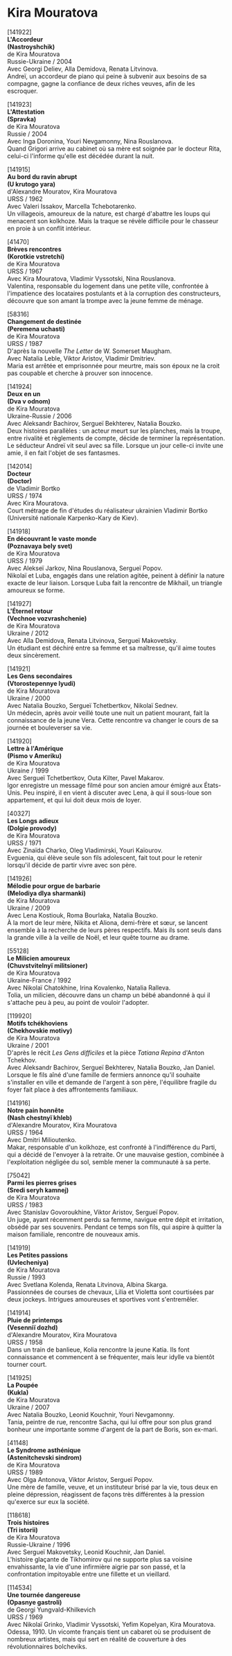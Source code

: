 # Kira Mouratova

[141922]  
**L'Accordeur**  
**(Nastroyshchik)**  
de Kira Mouratova  
Russie-Ukraine / 2004  
Avec Georgi Deliev, Alla Demidova, Renata Litvinova.  
Andreï, un accordeur de piano qui peine à subvenir aux besoins de sa compagne, gagne la confiance de deux riches veuves, afin de les escroquer.

[141923]  
**L'Attestation**  
**(Spravka)**  
de Kira Mouratova  
Russie / 2004  
Avec Inga Doronina, Youri Nevgamonny, Nina Rouslanova.  
Quand Grigori arrive au cabinet où sa mère est soignée par le docteur Rita, celui-ci l'informe qu'elle est décédée durant la nuit.

[141915]  
**Au bord du ravin abrupt**  
**(U krutogo yara)**  
d'Alexandre Mouratov, Kira Mouratova  
URSS / 1962  
Avec Valeri Issakov, Marcella Tchebotarenko.  
Un villageois, amoureux de la nature, est chargé d'abattre les loups qui menacent son kolkhoze. Mais la traque se révèle difficile pour le chasseur en proie à un conflit intérieur.

[41470]  
**Brèves rencontres**  
**(Korotkie vstretchi)**  
de Kira Mouratova  
URSS / 1967  
Avec Kira Mouratova, Vladimir Vyssotski, Nina Rouslanova.  
Valentina, responsable du logement dans une petite ville, confrontée à l'impatience des locataires postulants et à la corruption des constructeurs, découvre que son amant la trompe avec la jeune femme de ménage.

[58316]  
**Changement de destinée**  
**(Peremena uchasti)**  
de Kira Mouratova  
URSS / 1987  
D'après la nouvelle _The Letter_ de W. Somerset Maugham.  
Avec Natalia Leble, Viktor Aristov, Vladimir Dmitriev.  
Maria est arrêtée et emprisonnée pour meurtre, mais son époux ne la croit pas coupable et cherche à prouver son innocence.

[141924]  
**Deux en un**  
**(Dva v odnom)**  
de Kira Mouratova  
Ukraine-Russie / 2006  
Avec Aleksandr Bachirov, Sergueï Bekhterev, Natalia Bouzko.  
Deux histoires parallèles : un acteur meurt sur les planches, mais la troupe, entre rivalité et règlements de compte, décide de terminer la représentation. Le séducteur Andreï vit seul avec sa fille. Lorsque un jour celle-ci invite une amie, il en fait l'objet de ses fantasmes.

[142014]  
**Docteur**  
**(Doctor)**  
de Vladimir Bortko  
URSS / 1974  
Avec Kira Mouratova.  
Court métrage de fin d'études du réalisateur ukrainien Vladimir Bortko (Université nationale Karpenko-Kary de Kiev).

[141918]  
**En découvrant le vaste monde**  
**(Poznavaya bely svet)**  
de Kira Mouratova  
URSS / 1979  
Avec Alekseï Jarkov, Nina Rouslanova, Sergueï Popov.  
Nikolaï et Luba, engagés dans une relation agitée, peinent à définir la nature exacte de leur liaison. Lorsque Luba fait la rencontre de Mikhaïl, un triangle amoureux se forme.

[141927]  
**L'Éternel retour**  
**(Vechnoe vozvrashchenie)**  
de Kira Mouratova  
Ukraine / 2012  
Avec Alla Demidova, Renata Litvinova, Sergueï Makovetsky.  
Un étudiant est déchiré entre sa femme et sa maîtresse, qu'il aime toutes deux sincèrement.

[141921]  
**Les Gens secondaires**  
**(Vtorostepennye lyudi)**  
de Kira Mouratova  
Ukraine / 2000  
Avec Natalia Bouzko, Sergueï Tchetbertkov, Nikolaï Sednev.  
Un médecin, après avoir veillé toute une nuit un patient mourant, fait la connaissance de la jeune Vera. Cette rencontre va changer le cours de sa journée et bouleverser sa vie.

[141920]  
**Lettre à l'Amérique**  
**(Pismo v Ameriku)**  
de Kira Mouratova  
Ukraine / 1999  
Avec Sergueï Tchetbertkov, Outa Kilter, Pavel Makarov.  
Igor enregistre un message filmé pour son ancien amour émigré aux États-Unis. Peu inspiré, il en vient à discuter avec Lena, à qui il sous-loue son appartement, et qui lui doit deux mois de loyer.

[40327]  
**Les Longs adieux**  
**(Dolgie provody)**  
de Kira Mouratova  
URSS / 1971  
Avec Zinaïda Charko, Oleg Vladimirski, Youri Kaïourov.  
Evguenia, qui élève seule son fils adolescent, fait tout pour le retenir lorsqu'il décide de partir vivre avec son père.

[141926]  
**Mélodie pour orgue de barbarie**  
**(Melodiya dlya sharmanki)**  
de Kira Mouratova  
Ukraine / 2009  
Avec Lena Kostiouk, Roma Bourlaka, Natalia Bouzko.  
À la mort de leur mère, Nikita et Aliona, demi-frère et sœur, se lancent ensemble à la recherche de leurs pères respectifs. Mais ils sont seuls dans la grande ville à la veille de Noël, et leur quête tourne au drame.

[55128]  
**Le Milicien amoureux**  
**(Chuvstvitelnyï militsioner)**  
de Kira Mouratova  
Ukraine-France / 1992  
Avec Nikolaï Chatokhine, Irina Kovalenko, Natalia Ralleva.  
Tolia, un milicien, découvre dans un champ un bébé abandonné à qui il s'attache peu à peu, au point de vouloir l'adopter.

[119920]  
**Motifs tchékhoviens**  
**(Chekhovskie motivy)**  
de Kira Mouratova  
Ukraine / 2001  
D'après le récit _Les Gens difficiles_ et la pièce _Tatiana Repina_ d'Anton Tchekhov.  
Avec Aleksandr Bachirov, Sergueï Bekhterev, Natalia Bouzko, Jan Daniel.  
Lorsque le fils aîné d'une famille de fermiers annonce qu'il souhaite s'installer en ville et demande de l'argent à son père, l'équilibre fragile du foyer fait place à des affrontements familiaux.

[141916]  
**Notre pain honnête**  
**(Nash chestnyï khleb)**  
d'Alexandre Mouratov, Kira Mouratova  
URSS / 1964  
Avec Dmitri Milioutenko.  
Makar, responsable d'un kolkhoze, est confronté à l'indifférence du Parti, qui a décidé de l'envoyer à la retraite. Or une mauvaise gestion, combinée à l'exploitation négligée du sol, semble mener la communauté à sa perte.

[75042]  
**Parmi les pierres grises**  
**(Sredi seryh kamnej)**  
de Kira Mouratova  
URSS / 1983  
Avec Stanislav Govoroukhine, Viktor Aristov, Sergueï Popov.  
Un juge, ayant récemment perdu sa femme, navigue entre dépit et irritation, obsédé par ses souvenirs. Pendant ce temps son fils, qui aspire à quitter la maison familiale, rencontre de nouveaux amis.

[141919]  
**Les Petites passions**  
**(Uvlecheniya)**  
de Kira Mouratova  
Russie / 1993  
Avec Svetlana Kolenda, Renata Litvinova, Albina Skarga.  
Passionnées de courses de chevaux, Lilia et Violetta sont courtisées par deux jockeys. Intrigues amoureuses et sportives vont s'entremêler.

[141914]  
**Pluie de printemps**  
**(Vesenniï dozhd)**  
d'Alexandre Mouratov, Kira Mouratova  
URSS / 1958  
Dans un train de banlieue, Kolia rencontre la jeune Katia. Ils font connaissance et commencent à se fréquenter, mais leur idylle va bientôt tourner court.

[141925]  
**La Poupée**  
**(Kukla)**  
de Kira Mouratova  
Ukraine / 2007  
Avec Natalia Bouzko, Leonid Kouchnir, Youri Nevgamonny.  
Tania, peintre de rue, rencontre Sacha, qui lui offre pour son plus grand bonheur une importante somme d'argent de la part de Boris, son ex-mari.

[41148]  
**Le Syndrome asthénique**  
**(Astenitchevski sindrom)**  
de Kira Mouratova  
URSS / 1989  
Avec Olga Antonova, Viktor Aristov, Sergueï Popov.  
Une mère de famille, veuve, et un instituteur brisé par la vie, tous deux en pleine dépression, réagissent de façons très différentes à la pression qu'exerce sur eux la société.

[118618]  
**Trois histoires**  
**(Tri istorii)**  
de Kira Mouratova  
Russie-Ukraine / 1996  
Avec Sergueï Makovetsky, Leonid Kouchnir, Jan Daniel.  
L'histoire glaçante de Tikhomirov qui ne supporte plus sa voisine envahissante, la vie d'une infirmière aigrie par son passé, et la confrontation impitoyable entre une fillette et un vieillard.

[114534]  
**Une tournée dangereuse**  
**(Opasnye gastroli)**  
de Georgi Yungvald-Khilkevich  
URSS / 1969  
Avec Nikolaï Grinko, Vladimir Vyssotski, Yefim Kopelyan, Kira Mouratova.  
Odessa, 1910. Un vicomte français tient un cabaret où se produisent de nombreux artistes, mais qui sert en réalité de couverture à des révolutionnaires bolcheviks.
